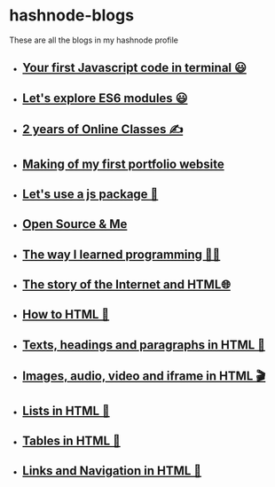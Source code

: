# hashnode-blogs

These are all the blogs in my hashnode profile

- ## [Your first Javascript code in terminal 😃](https://razaahmad333.github.io/hashnode-blogs/cl58wo55202f0d0nv9ov01hgr)
- ## [Let's explore ES6 modules 😃](https://razaahmad333.github.io/hashnode-blogs/cl5hr2ewk038gt4nv60gg9m5t)
- ## [2 years of Online Classes ✍️](https://razaahmad333.github.io/hashnode-blogs/cl6gp4x6202xrwtnv9tis8wij)
- ## [Making of my first portfolio website](https://razaahmad333.github.io/hashnode-blogs/cl6lpq7q5032nr2nv5chlh6w3)
- ## [Let's use a js package 🎁](https://razaahmad333.github.io/hashnode-blogs/cl7gjxkxo0f241unv95mzgy7k)
- ## [Open Source & Me](https://razaahmad333.github.io/hashnode-blogs/cl7vk2qw105c6x9nv4bou87jr)
- ## [The way I learned programming 🧑‍💻](https://razaahmad333.github.io/hashnode-blogs/clc3erszm0g9ayfnv5sibdjze)
- ## [The story of the Internet and HTML🌐](https://razaahmad333.github.io/hashnode-blogs/clc69ngvc0xgnyfnvepso3v5w)
- ## [How to HTML 🤔](https://razaahmad333.github.io/hashnode-blogs/clc94j80e00xe32nvalu54ifg)
- ## [Texts, headings and paragraphs in HTML 📜](https://razaahmad333.github.io/hashnode-blogs/clcdeuqai08zeo9nv73rad9lq)
- ## [Images, audio, video and iframe in HTML 🎬](https://razaahmad333.github.io/hashnode-blogs/clcg9twik000308jucnddadg8)
- ## [Lists in HTML 🍡](https://razaahmad333.github.io/hashnode-blogs/clcj65emx000008mh7j4a3y1u)
- ## [Tables in HTML 🧱](https://razaahmad333.github.io/hashnode-blogs/clclzhvz60cge8jnvbz9pg7il)
- ## [Links and Navigation in HTML  🤝](https://razaahmad333.github.io/hashnode-blogs/clcq5552t000208jmh4fv3wka)
